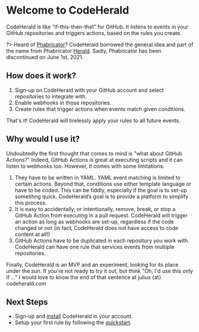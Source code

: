 # Welcome to CodeHerald

CodeHerald is like “if-this-then-that” for GitHub. It listens to events in your
GitHub repositories and triggers actions, based on the rules you create.

?> Heard of [Phabricator](https://phabricator.com/)? CodeHerald borrowed the
general idea and part of the name from Phabricator
[Herald](https://secure.phabricator.com/herald/). Sadly, Phabricator has been
discontinued on June 1st, 2021.

## How does it work?

1. Sign-up on CodeHerald with your GitHub account and select repositories
   to integrate with.
2. Enable webhooks in those repositories.
3. Create rules that trigger actions when events match given conditions.

That's it! CodeHerald will tirelessly apply your rules to all future events.

## Why would I use it?

Undoubtedly the first thought that comes to mind is "what about GitHub Actions?"
Indeed, GitHub Actions is great at executing scripts and it can listen to
webhooks too. However, it comes with some limitations:

1. They have to be written in YAML. YAML event matching is limited to certain
   actions. Beyond that, conditions use either template language or have to be
   coded. This can be fiddly, especially if the goal is to set-up sometihng
   quick. CodeHerald’s goal is to provide a platform to simplify this process.
2. It is easy to accidentally, or intentionally, remove, break, or stop a GitHub
   Action from executing in a pull request. CodeHerald will trigger an action as
   long as webhooks are set-up, regardless if the code changed or not (in fact,
   CodeHerald does not have access to code content at all!)
3. GitHub Actions have to be duplicated in each repository you work with.
   CodeHerald can have one rule that services events from multiple repositories.

Finally, CodeHerald is an MVP and an experiment, looking for its place under the
sun. If you're not ready to try it out, but think "Oh, I'd use this only if ..."
I would love to know the end of that sentence at julius {at} codeherald.com

## Next Steps

* Sign-up and [install](install.md) CodeHerald in your account.
* Setup your first rule by following the [quickstart](quickstart.md).

